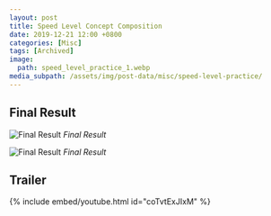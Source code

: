 ```yaml
---
layout: post
title: Speed Level Concept Composition
date: 2019-12-21 12:00 +0800
categories: [Misc]
tags: [Archived]
image:
  path: speed_level_practice_1.webp
media_subpath: /assets/img/post-data/misc/speed-level-practice/
---
```


## Final Result
![Final Result](speed_level_practice_1.webp)
_Final Result_

![Final Result](speed_level_practice_2.webp)
_Final Result_

## Trailer
{% include embed/youtube.html id="coTvtExJIxM" %}


